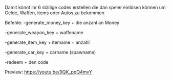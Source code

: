 Damit könnt ihr 6 ställige codes erstellen die dan speler einlösen können um Gelde, Waffen, items oder Autos zu bekommen


Befehle:
-generate_money_key + die anzahl an Money

-generate_weapon_key + waffename

-generate_item_key + itemame + anzahl

-generate_car_key + carname (spawname)

-redeem + den code




Preview:
https://youtu.be/9QK_pqQ4mvY

